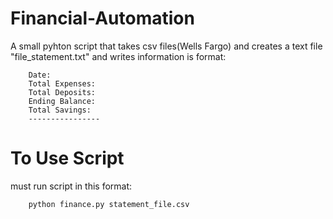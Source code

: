 # Financial-Automation

A small pyhton script that takes csv files(Wells Fargo) and creates
a text file "file_statement.txt" and writes information is format:

        Date:
        Total Expenses: 
        Total Deposits:
        Ending Balance:
        Total Savings:
        ----------------


# To Use Script

must run script in this format:

        python finance.py statement_file.csv